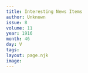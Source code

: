 ```yaml
---
title: Interesting News Items
author: Unknown
issue: 8
volume: 11
year: 1916
month: 46
day: V
tags:
layout: page.njk
image:
---
```


